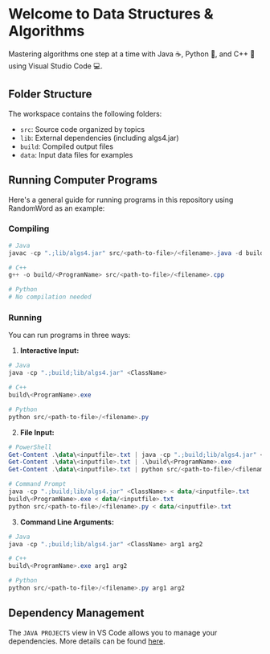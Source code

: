# Welcome to Data Structures & Algorithms 

Mastering algorithms one step at a time with Java ☕, Python 🐍, and C++ 🔧 using Visual Studio Code 💻.

## Folder Structure

The workspace contains the following folders:

- `src`: Source code organized by topics
- `lib`: External dependencies (including algs4.jar)
- `build`: Compiled output files
- `data`: Input data files for examples

## Running Computer Programs

Here's a general guide for running programs in this repository using RandomWord as an example:

### Compiling
```powershell
# Java
javac -cp ".;lib/algs4.jar" src/<path-to-file>/<filename>.java -d build

# C++
g++ -o build/<ProgramName> src/<path-to-file>/<filename>.cpp

# Python
# No compilation needed
```

### Running
You can run programs in three ways:

1. **Interactive Input:**
```powershell
# Java
java -cp ".;build;lib/algs4.jar" <ClassName>

# C++
build\<ProgramName>.exe

# Python
python src/<path-to-file>/<filename>.py
```

2. **File Input:**
```powershell
# PowerShell
Get-Content .\data\<inputfile>.txt | java -cp ".;build;lib/algs4.jar" <ClassName>
Get-Content .\data\<inputfile>.txt | .\build\<ProgramName>.exe
Get-Content .\data\<inputfile>.txt | python src/<path-to-file>/<filename>.py

# Command Prompt
java -cp ".;build;lib/algs4.jar" <ClassName> < data/<inputfile>.txt
build\<ProgramName>.exe < data/<inputfile>.txt
python src/<path-to-file>/<filename>.py < data/<inputfile>.txt
```

3. **Command Line Arguments:**
```powershell
# Java
java -cp ".;build;lib/algs4.jar" <ClassName> arg1 arg2

# C++
build\<ProgramName>.exe arg1 arg2

# Python
python src/<path-to-file>/<filename>.py arg1 arg2
```

## Dependency Management

The `JAVA PROJECTS` view in VS Code allows you to manage your dependencies. More details can be found [here](https://github.com/microsoft/vscode-java-dependency#manage-dependencies).
